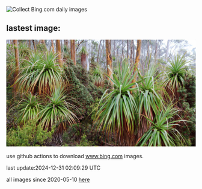 ![Collect Bing.com daily images](https://github.com/counter2015/bing-daily-images/workflows/Collect%20Bing.com%20daily%20images/badge.svg)
## lastest image:
![](images/img.jpg)

use github actions to download www.bing.com images.

last update:2024-12-31 02:09:29 UTC

all images since 2020-05-10 [here](https://github.com/counter2015/bing-daily-images/tree/master/images) 
